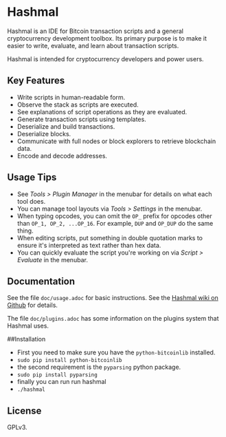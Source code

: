 # Hashmal

Hashmal is an IDE for Bitcoin transaction scripts and a general cryptocurrency development toolbox. Its primary purpose is to make it easier to write, evaluate, and learn about transaction scripts.

Hashmal is intended for cryptocurrency developers and power users.

## Key Features

- Write scripts in human-readable form.
- Observe the stack as scripts are executed.
- See explanations of script operations as they are evaluated.
- Generate transaction scripts using templates.
- Deserialize and build transactions.
- Deserialize blocks.
- Communicate with full nodes or block explorers to retrieve blockchain data.
- Encode and decode addresses.

## Usage Tips

- See *Tools > Plugin Manager* in the menubar for details on what each tool does.
- You can manage tool layouts via *Tools > Settings* in the menubar.
- When typing opcodes, you can omit the `OP_` prefix for opcodes other than `OP_1, OP_2, ...OP_16`. For example, `DUP` and `OP_DUP` do the same thing.
- When editing scripts, put something in double quotation marks to ensure it's interpreted as text rather than hex data.
- You can quickly evaluate the script you're working on via *Script > Evaluate* in the menubar.

## Documentation

See the file `doc/usage.adoc` for basic instructions. See the [Hashmal wiki on Github](https://github.com/mazaclub/hashmal/wiki) for details.

The file `doc/plugins.adoc` has some information on the plugins system that Hashmal uses.

##Installation
- First you need to make sure you have the `python-bitcoinlib` installed. 
- `sudo pip install python-bitcoinlib`
- the second requirement is the `pyparsing` python package. 
- `sudo pip install pyparsing`
- finally you can run run hashmal
- `./hashmal`

## License

GPLv3.
